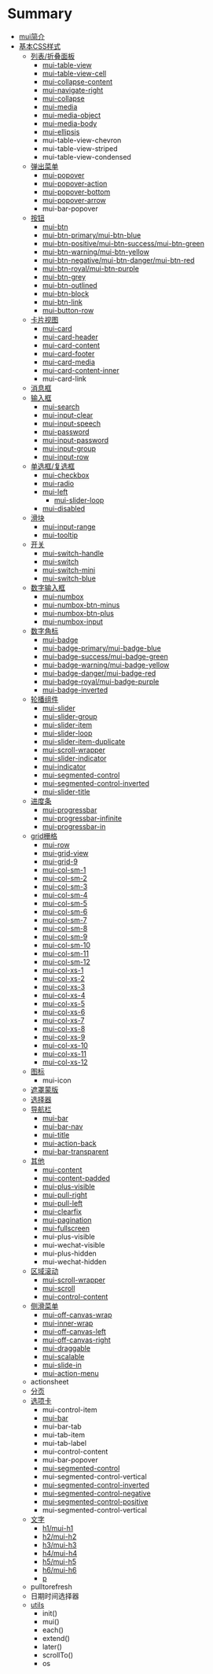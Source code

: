 # Summary

* [mui简介](README.md)
* [基本CSS样式](chapter1.md)
  * [列表\/折叠面板](list.md)
    * [mui-table-view](mui-table-view.md)
    * [mui-table-view-cell](mui-table-view-cell.md)
    * [mui-collapse-content](mui-collapse-content.md)
    * [mui-navigate-right](mui-navigate-right.md)
    * [mui-collapse](mui-collapse.md)
    * [mui-media](mui-media.md)
    * [mui-media-object](mui-media-object.md)
    * [mui-media-body](mui-media-body.md)
    * [mui-ellipsis](mui-ellipsis.md)
    * mui-table-view-chevron
    * mui-table-view-striped
    * mui-table-view-condensed
  * [弹出菜单](popover.md)
    * [mui-popover](mui-popover.md)
    * [mui-popover-action](mui-popover-action.md)
    * [mui-popover-bottom](mui-popover-bottom.md)
    * [mui-popover-arrow](mui-popover-arrow.md)
    * mui-bar-popover
  * [按钮](mui-btn.md)
    * [mui-btn](.mui-btn.md)
    * [mui-btn-primary\/mui-btn-blue](mui-btn-primary.md)
    * [mui-btn-positive\/mui-btn-success\/mui-btn-green](mui-btn-positivemui-btn-successmui-btn-green.md)
    * [mui-btn-warning\/mui-btn-yellow](mui-btn-warningmui-btn-yellow.md)
    * [mui-btn-negative\/mui-btn-danger\/mui-btn-red](mui-btn-negativemui-btn-dangermui-btn-red.md)
    * [mui-btn-royal\/mui-btn-purple](mui-btn-royalmui-btn-purple.md)
    * [mui-btn-grey](mui-btn-grey.md)
    * [mui-btn-outlined](mui-btn-outlined.md)
    * [mui-btn-block](mui-btn-block.md)
    * [mui-btn-link](mui-btn-link.md)
    * [mui-button-row](mui-button-row.md)
  * [卡片视图](cardview.md)
    * [mui-card](mui-card.md)
    * [mui-card-header](mui-card-header.md)
    * [mui-card-content](mui-card-content.md)
    * [mui-card-footer](mui-card-footer.md)
    * [mui-card-media](mui-card-media.md)
    * [mui-card-content-inner](mui-card-content-inner.md)
    * mui-card-link
  * [消息框](消息框.md)
  * [输入框](shu_ru_kuang.md)
    * [mui-search](mui-search.md)
    * [mui-input-clear](mui-input-clear.md)
    * [mui-input-speech](mui-input-speech.md)
    * [mui-password](mui-password.md)
    * [mui-input-password](mui-input-password.md)
    * [mui-input-group](mui-input-group.md)
    * [mui-input-row](mui-input-row.md)
  * [单选框\/复选框](checkbox.md)
    * [mui-checkbox](mui-checkbox.md)
    * [mui-radio](mui-radio.md)
    * [mui-left](mui-left.md)
      * [mui-slider-loop](mui-slider-loop.md)
    * [mui-disabled](mui-disabled.md)
  * [滑块](range.md)
    * [mui-input-range](mui-input-range.md)
    * [mui-tooltip](mui-tooltip.md)
  * [开关](switch.md)
    * [mui-switch-handle](mui-switch-handle.md)
    * [mui-switch](mui-switch.md)
    * [mui-switch-mini](mui-switch-mini.md)
    * [mui-switch-blue](mui-switch-blue.md)
  * [数字输入框](number-box.md)
    * [mui-numbox](mui-numbox.md)
    * [mui-numbox-btn-minus](mui-numbox-btn-minus.md)
    * [mui-numbox-btn-plus](mui-numbox-btn-plus.md)
    * [mui-numbox-input](mui-numbox-input.md)
  * [数字角标](badge.md)
    * [mui-badge](mui-badge.md)
    * [mui-badge-primary\/mui-badge-blue](mui-badge-primary.md)
    * [mui-badge-success\/mui-badge-green](mui-badge-successmui-badge-green.md)
    * [mui-badge-warning\/mui-badge-yellow](mui-badge-warningmui-badge-yellow.md)
    * [mui-badge-danger\/mui-badge-red](mui-badge-dangermui-badge-red.md)
    * [mui-badge-royal\/mui-badge-purple](mui-badge-royalmui-badge-purple.md)
    * [mui-badge-inverted](mui-badge-inverted.md)
  * [轮播组件](mui-slider.md)
    * [mui-slider](mui-slider2.md)
    * [mui-slider-group](mui-slider-group.md)
    * [mui-slider-item](mui-slider-item.md)
    * [mui-slider-loop](mui-slider-loop.md)
    * [mui-slider-item-duplicate](mui-slider-item-duplicate.md)
    * [mui-scroll-wrapper](mui-scroll-wrapper.md)
    * [mui-slider-indicator](mui-slider-indicator.md)
    * [mui-indicator](mui-indicator.md)
    * [mui-segmented-control](mui-segmented-control.md)
    * [mui-segmented-control-inverted](mui-segmented-control-inverted.md)
    * [mui-slider-title](mui-slider-title.md)
  * [进度条](progressbar.md)
    * [mui-progressbar](mui-progressbar.md)
    * [mui-progressbar-infinite](mui-progressbar-infinite.md)
    * [mui-progressbar-in](mui-progressbar-in.md)
  * [grid栅格](grid9.md)
    * [mui-row](mui-row.md)
    * [mui-grid-view](mui-grid-view.md)
    * [mui-grid-9](mui-grid-9.md)
    * [mui-col-sm-1](mui-col-sm-1.md)
    * [mui-col-sm-2](mui-col-sm-2.md)
    * [mui-col-sm-3](mui-col-sm-3.md)
    * [mui-col-sm-4](mui-col-sm-4.md)
    * [mui-col-sm-5](mui-col-sm-5.md)
    * [mui-col-sm-6](mui-col-sm-6.md)
    * [mui-col-sm-7](mui-col-sm-7.md)
    * [mui-col-sm-8](mui-col-sm-8.md)
    * [mui-col-sm-9](mui-col-sm-9.md)
    * [mui-col-sm-10](mui-col-sm-10.md)
    * [mui-col-sm-11](mui-col-sm-11.md)
    * [mui-col-sm-12](mui-col-sm-12.md)
    * [mui-col-xs-1](mui-col-xs-1.md)
    * [mui-col-xs-2](mui-col-xs-2.md)
    * [mui-col-xs-3](mui-col-xs-3.md)
    * [mui-col-xs-4](mui-col-xs-4.md)
    * [mui-col-xs-5](mui-col-xs-5.md)
    * [mui-col-xs-6](mui-col-xs-6.md)
    * [mui-col-xs-7](mui-col-xs-7.md)
    * [mui-col-xs-8](mui-col-xs-8.md)
    * [mui-col-xs-9](mui-col-xs-9.md)
    * [mui-col-xs-10](mui-col-xs-10.md)
    * [mui-col-xs-11](mui-col-xs-11.md)
    * [mui-col-xs-12](mui-col-xs-12.md)
  * [图标](图标.md)
    * mui-icon
  * [遮罩蒙版](mask.md)
  * [选择器](选择器.md)
  * [导航栏](nav.md)
    * [mui-bar](mui-bar.md)
    * [mui-bar-nav](mui-bar-nav.md)
    * [mui-title](mui-title.md)
    * [mui-action-back](mui-action-back.md)
    * [mui-bar-transparent](mui-bar-transparent.md)
  * [其他](other.md)
    * [mui-content](mui-content.md)
    * [mui-content-padded](mui-content-padded.md)
    * [mui-plus-visible](mui-plus-visible.md)
    * [mui-pull-right](mui-pull-right.md)
    * [mui-pull-left](mui-pull-left.md)
    * [mui-clearfix](mui-clearfix.md)
    * [mui-pagination](mui-pagination.md)
    * [mui-fullscreen](mui-fullscreen.md)
    * mui-plus-visible
    * mui-wechat-visible
    * mui-plus-hidden
    * mui-wechat-hidden
  * [区域滚动](scroll.md)
    * [mui-scroll-wrapper](mui-scroll-wrapper.md)
    * [mui-scroll](mui-scroll.md)
    * [mui-control-content](mui-control-content.md)
  * [侧滑菜单](offcanvas.md)
    * [mui-off-canvas-wrap](mui-off-canvas-wrap.md)
    * [mui-inner-wrap](mui-inner-wrap.md)
    * [mui-off-canvas-left](mui-off-canvas-left.md)
    * [mui-off-canvas-right](mui-off-canvas-right.md)
    * [mui-draggable](mui-draggable.md)
    * [mui-scalable](mui-scalable.md)
    * [mui-slide-in](mui-slide-in.md)
    * [mui-action-menu](mui-action-menu.md)
  * actionsheet
  * [分页](分页.md)
  * [选项卡](tabbar.md)
    * mui-control-item
    * [mui-bar](mui-bar.md)
    * mui-bar-tab
    * mui-tab-item
    * mui-tab-label
    * mui-control-content
    * mui-bar-popover
    * [mui-segmented-control](mui-segmented-control.md)
    * mui-segmented-control-vertical
    * [mui-segmented-control-inverted](mui-segmented-control-inverted.md)
    * [mui-segmented-control-negative](mui-segmented-control-negative.md)
    * [mui-segmented-control-positive](mui-segmented-control-positive.md)
    * mui-segmented-control-vertical
  * [文字](word.md)
    * [h1\/mui-h1](h1mui-h1.md)
    * [h2\/mui-h2](h2mui-h2.md)
    * [h3\/mui-h3](h3mui-h3.md)
    * [h4\/mui-h4](h4mui-h4.md)
    * [h5\/mui-h5](h5mui-h5.md)
    * [h6\/mui-h6](h6mui-h6.md)
    * [p](p.md)
  * pulltorefresh
  * 日期时间选择器
  * [utils](utils.md)
    * init\(\)
    * mui\(\)
    * each\(\)
    * extend\(\)
    * later\(\)
    * scrollTo\(\)
    * os



